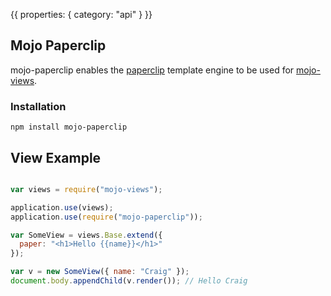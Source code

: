 {{
  properties: {
    category: "api"
  }
}}


## Mojo Paperclip

mojo-paperclip enables the [paperclip](https://github.com/mojo-js/paperclip.js) template engine to be used for [mojo-views](https://github.com/mojo-js/mojo-views).

### Installation

```
npm install mojo-paperclip
```


## View Example

```javascript

var views = require("mojo-views");

application.use(views);
application.use(require("mojo-paperclip"));

var SomeView = views.Base.extend({  
  paper: "<h1>Hello {{name}}</h1>"
});

var v = new SomeView({ name: "Craig" });
document.body.appendChild(v.render()); // Hello Craig
```


